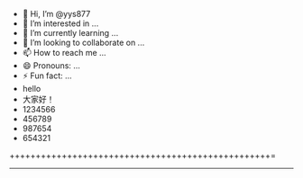 - 👋 Hi, I’m @yys877
- 👀 I’m interested in ...
- 🌱 I’m currently learning ...
- 💞️ I’m looking to collaborate on ...
- 📫 How to reach me ...
- 😄 Pronouns: ...
- ⚡ Fun fact: ...
- hello
- 大家好！
- 1234566
- 456789
- 987654
- 654321




++++++++++++++++++++++++++++++++++++++++++++++++++=
************************************************

<!---
yys877/yys877 is a ✨ special ✨ repository because its `README.md` (this file) appears on your GitHub profile.
You can click the Preview link to take a look at your changes.
--->
